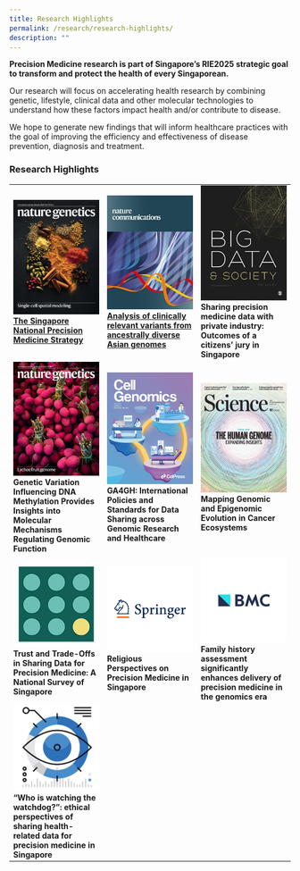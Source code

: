 ```yaml
---
title: Research Highlights
permalink: /research/research-highlights/
description: ""
---
```

**Precision Medicine research is part of Singapore’s RIE2025 strategic goal to transform and protect the health of every Singaporean.**

Our research will focus on accelerating health research by combining genetic, lifestyle, clinical data and other molecular technologies to understand how these factors impact health and/or contribute to disease.

We hope to generate new findings that will inform healthcare practices with the goal of improving the efficiency and effectiveness of disease prevention, diagnosis and treatment.


### Research Highlights


<table>
	<tbody>
		<tr>
			<td style="width:33%">
				<a href="https://drive.google.com/file/d/1ohjJJ5uK7BbAlqiS0LikQTLU5fMRvmi3/view">
				<img src="/images/Research/Research%20Highlights/nature.png"><b>The Singapore National Precision Medicine Strategy</b>
				</a>
			</td>
			<td style="width:33%">
				<a href="https://www.nature.com/articles/s41467-022-34116-9.epdf?sharing_token=aFgaoBr2-jaDoCtzKV-d-9RgN0jAjWel9jnR3ZoTv0OLS_HLril_jWPK4sdA0kIg4PMPQEUsQul7wNMbFQMT5Ojl_QYu9Gn5jxGTm3D6-jC0yi1miHKNOYYQQnuoggOhSjtwiWW6zVeKfEGfDK80x1PrgqLBb8vIr0XWPEB87M8%3D"> 
				<img src="/images/Research/Research%20Highlights/nature_communications_-_journal_cover.jpeg"><b>Analysis of clinically relevant variants from ancestrally diverse Asian genomes</b>
			</a></td>
			<td style="width:33%">
				<img src="/images/Research/Research%20Highlights/big-data_cover.png"><b>Sharing precision medicine data with private industry: Outcomes of a citizens’ jury in Singapore</b>
			</td>
		</tr>
		<tr>
			<td style="width:33%">
				<img src="/images/Research/Research%20Highlights/nature_gene.jpg"><b>Genetic Variation Influencing DNA Methylation Provides Insights into Molecular Mechanisms Regulating Genomic Function</b>
			</td>
			<td style="width:33%">
				<img src="/images/Research/Research%20Highlights/cell%20genomics.jpg"><b>GA4GH: International Policies and Standards for Data Sharing across Genomic Research and Healthcare</b>
			</td>
			<td style="width:33%">
				<img src="/images/Research/Research%20Highlights/science%20cover.jpg"><b>Mapping Genomic and Epigenomic Evolution in Cancer Ecosystems</b>
			</td>
		</tr>
		<tr>
			<td style="width:33%">
				<img src="/images/Research/Research%20Highlights/trust%20and%20trade-offs.png"><b>Trust and Trade-Offs in Sharing Data for Precision Medicine: A National Survey of Singapore</b>
			</td>
			<td style="width:33%">
				<img src="/images/Research/Research%20Highlights/springerv3.png"><b>Religious Perspectives on Precision Medicine in Singapore</b>
			</td>
			<td style="width:33%">
				<img src="/images/Research/Research%20Highlights/bmc-icon.png"><b>Family history assessment significantly enhances delivery of precision medicine in the genomics era</b>
			</td>
		</tr>
		<tr>
			<td style="width:33%">
				<img src="/images/Research/Research%20Highlights/istock-916107606-2-e1609900445301.jpg"><b>“Who is watching the watchdog?”: ethical perspectives of sharing health-related data for precision medicine in Singapore</b>
			</td>
		</tr>
	</tbody></table>